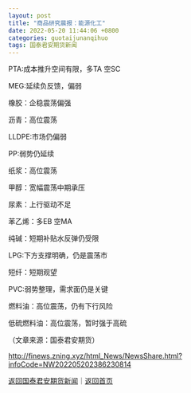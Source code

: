 ```yaml
---
layout: post
title: "商品研究晨报：能源化工"
date: 2022-05-20 11:44:06 +0800
categories: guotaijunanqihuo
tags: 国泰君安期货新闻
---
```

<p>PTA:成本推升空间有限，多TA 空SC </p>
 <p>MEG:延续负反馈，偏弱 </p>
 <p>橡胶：企稳震荡偏强 </p>
 <p>沥青：高位震荡 </p>
 <p>LLDPE:市场仍偏弱 </p>
 <p>PP:弱势仍延续 </p>
 <p>纸浆：高位震荡 </p>
 <p>甲醇：宽幅震荡中期承压 </p>
 <p>尿素：上行驱动不足 </p>
 <p>苯乙烯：多EB 空MA </p>
 <p>纯碱：短期补贴水反弹仍受限 </p>
 <p>LPG:下方支撑明确，仍是震荡市 </p>
 <p>短纤：短期观望 </p>
 <p>PVC:弱势整理，需求面仍是关键 </p>
 <p>燃料油：高位震荡，仍有下行风险 </p>
 <p>低硫燃料油：高位震荡，暂时强于高硫</p><p class="em_media">（文章来源：国泰君安期货）</p>

<http://finews.zning.xyz/html_News/NewsShare.html?infoCode=NW202205202386230814>

[返回国泰君安期货新闻](//finews.withounder.com/category/guotaijunanqihuo.html)｜[返回首页](//finews.withounder.com/)